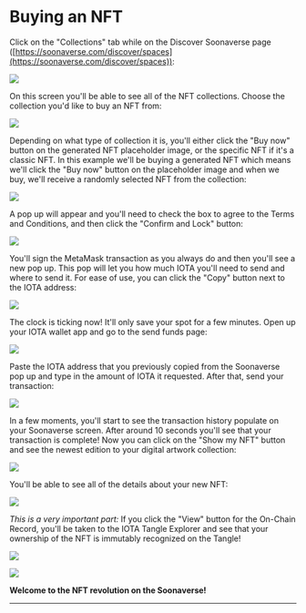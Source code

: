 # Buying an NFT

Click on the "Collections" tab while on the Discover Soonaverse page ([https://soonaverse.com/discover/spaces](https://soonaverse.com/discover/spaces)):

![](<../.gitbook/assets/image (31).png>)

On this screen you'll be able to see all of the NFT collections. Choose the collection you'd like to buy an NFT from:

![](<../.gitbook/assets/image (22).png>)

Depending on what type of collection it is, you'll either click the "Buy now" button on the generated NFT placeholder image, or the specific NFT if it's a classic NFT. In this example we'll be buying a generated NFT which means we'll click the "Buy now" button on the placeholder image and when we buy, we'll receive a randomly selected NFT from the collection:

![](<../.gitbook/assets/image (25).png>)

A pop up will appear and you'll need to check the box to agree to the Terms and Conditions, and then click the "Confirm and Lock" button:

![](<../.gitbook/assets/image (18).png>)

You'll sign the MetaMask transaction as you always do and then you'll see a new pop up. This pop will let you how much IOTA you'll need to send and where to send it. For ease of use, you can click the "Copy" button next to the IOTA address:

![](<../.gitbook/assets/image (19).png>)

The clock is ticking now! It'll only save your spot for a few minutes. Open up your IOTA wallet app and go to the send funds page:

![](<../.gitbook/assets/image (30).png>)

Paste the IOTA address that you previously copied from the Soonaverse pop up and type in the amount of IOTA it requested. After that, send your transaction:

![](<../.gitbook/assets/image (7).png>)

In a few moments, you'll start to see the transaction history populate on your Soonaverse screen. After around 10 seconds you'll see that your transaction is complete! Now you can click on the "Show my NFT" button and see the newest edition to your digital artwork collection:

![](<../.gitbook/assets/image (29).png>)

You'll be able to see all of the details about your new NFT:

![](<../.gitbook/assets/image (14).png>)

_This is a very important part:_ If you click the "View" button for the On-Chain Record, you'll be taken to the IOTA Tangle Explorer and see that your ownership of the NFT is immutably recognized on the Tangle!

![](<../.gitbook/assets/image (33).png>)

![](<../.gitbook/assets/image (34).png>)



**Welcome to the NFT revolution on the Soonaverse!**

****
